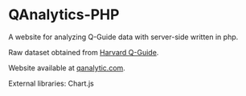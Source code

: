 # QAnalytics-PHP
A website for analyzing Q-Guide data with server-side written in php. 

Raw dataset obtained from [Harvard Q-Guide](q.fas.harvard.edu).

Website available at [qanalytic.com](qanalytic.com).

External libraries: Chart.js